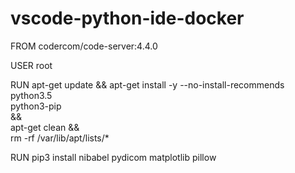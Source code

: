 # vscode-python-ide-docker


FROM codercom/code-server:4.4.0

USER root

RUN apt-get update && apt-get install -y --no-install-recommends \
    python3.5 \
    python3-pip \
    && \
    apt-get clean && \
    rm -rf /var/lib/apt/lists/*

RUN pip3 install nibabel pydicom matplotlib pillow
